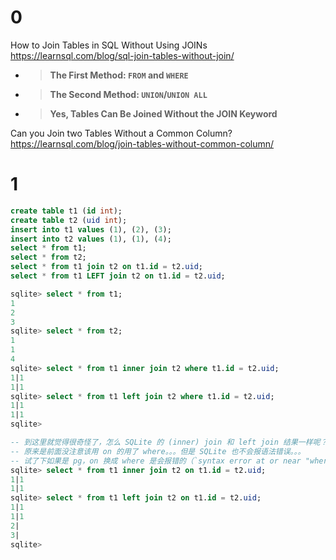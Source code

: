 
# 0

How to Join Tables in SQL Without Using JOINs https://learnsql.com/blog/sql-join-tables-without-join/
- > **The First Method: `FROM` and `WHERE`**
- > **The Second Method: `UNION`/`UNION ALL`**
- > **Yes, Tables Can Be Joined Without the JOIN Keyword**

Can you Join two Tables Without a Common Column? https://learnsql.com/blog/join-tables-without-common-column/

# 1

```sql
create table t1 (id int);
create table t2 (uid int);
insert into t1 values (1), (2), (3);
insert into t2 values (1), (1), (4);
select * from t1;
select * from t2;
select * from t1 join t2 on t1.id = t2.uid;
select * from t1 LEFT join t2 on t1.id = t2.uid;
```
```sql
sqlite> select * from t1;
1
2
3
sqlite> select * from t2;
1
1
4
sqlite> select * from t1 inner join t2 where t1.id = t2.uid;
1|1
1|1
sqlite> select * from t1 left join t2 where t1.id = t2.uid;
1|1
1|1
sqlite>

-- 到这里就觉得很奇怪了，怎么 SQLite 的 (inner) join 和 left join 结果一样呢？
-- 原来是前面没注意该用 on 的用了 where。。。但是 SQLite 也不会报语法错误。。。
-- 试了下如果是 pg，on 换成 where 是会报错的（`syntax error at or near "where"`）。
sqlite> select * from t1 inner join t2 on t1.id = t2.uid;
1|1
1|1
sqlite> select * from t1 left join t2 on t1.id = t2.uid;
1|1
1|1
2|
3|
sqlite>
```
